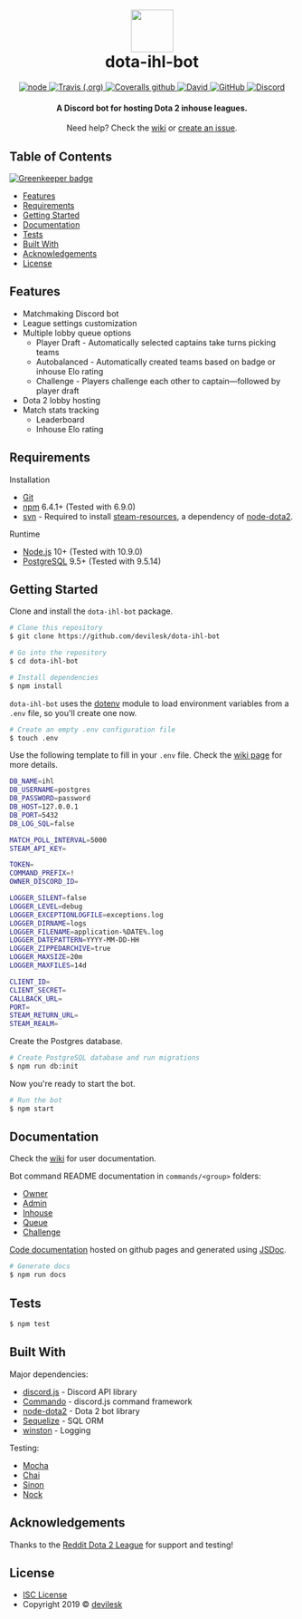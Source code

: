 <h1 align="center">
    <img width="75" src="https://github.com/devilesk/dota-ihl-bot/blob/master/assets/img/logo.png?raw=true">
    <br>
    dota-ihl-bot
</h1>

<p align="center">
    <a href="https://nodejs.org">
        <img alt="node" src="https://img.shields.io/badge/node-%3E%3D%2010.0.0-brightgreen.svg">
    </a>
    <a href="https://travis-ci.org/devilesk/dota-ihl-bot">
        <img alt="Travis (.org)" src="https://img.shields.io/travis/devilesk/dota-ihl-bot.svg">
    </a>
    <a href="https://coveralls.io/github/devilesk/dota-ihl-bot">
        <img alt="Coveralls github" src="https://img.shields.io/coveralls/github/devilesk/dota-ihl-bot.svg">
    </a>
    <a href="https://david-dm.org/devilesk/dota-ihl-bot">
        <img alt="David" src="https://img.shields.io/david/devilesk/dota-ihl-bot.svg">
    </a>
    <a href="LICENSE">
        <img alt="GitHub" src="https://img.shields.io/github/license/devilesk/dota-ihl-bot.svg">
    </a>
    <a href="https://discord.gg/gAkvEmF">
        <img alt="Discord" src="https://img.shields.io/discord/422549177151782925.svg?label=discord&logo=discord">
    </a>
</p>
<h4 align="center">A Discord bot for hosting Dota 2 inhouse leagues.</h4>
<p align="center">Need help? Check the <a href="https://github.com/devilesk/dota-ihl-bot/wiki">wiki</a>
or <a href="https://github.com/devilesk/dota-ihl-bot/issues/new">create an issue</a>.</p>

## Table of Contents

[![Greenkeeper badge](https://badges.greenkeeper.io/devilesk/dota-ihl-bot.svg)](https://greenkeeper.io/)

* [Features](#features)
* [Requirements](#requirements)
* [Getting Started](#getting-started)
* [Documentation](#documentation)
* [Tests](#tests)
* [Built With](#built-with)
* [Acknowledgements](#acknowledgements)
* [License](#license)

## Features

* Matchmaking Discord bot
* League settings customization
* Multiple lobby queue options
  * Player Draft - Automatically selected captains take turns picking teams
  * Autobalanced - Automatically created teams based on badge or inhouse Elo rating
  * Challenge - Players challenge each other to captain—followed by player draft
* Dota 2 lobby hosting
* Match stats tracking
  * Leaderboard
  * Inhouse Elo rating

## Requirements

Installation
* [Git](https://git-scm.com)
* [npm](http://npmjs.com) 6.4.1+ (Tested with 6.9.0)
* [svn](https://subversion.apache.org/) - Required to install [steam-resources](https://github.com/seishun/node-steam-resources), a dependency of [node-dota2](https://github.com/Arcana/node-dota2).

Runtime
* [Node.js](https://nodejs.org/en/download/) 10+ (Tested with 10.9.0)
* [PostgreSQL](https://www.postgresql.org/download/) 9.5+ (Tested with 9.5.14)

## Getting Started

Clone and install the `dota-ihl-bot` package.

```bash
# Clone this repository
$ git clone https://github.com/devilesk/dota-ihl-bot

# Go into the repository
$ cd dota-ihl-bot

# Install dependencies
$ npm install
```

`dota-ihl-bot` uses the [dotenv](https://github.com/motdotla/dotenv) module to load environment variables from a `.env` file, so you'll create one now.

```bash
# Create an empty .env configuration file
$ touch .env
```

Use the following template to fill in your `.env` file. Check the [wiki page](https://github.com/devilesk/dota-ihl-bot/wiki/.env-Configuration) for more details.

```bash
DB_NAME=ihl
DB_USERNAME=postgres
DB_PASSWORD=password
DB_HOST=127.0.0.1
DB_PORT=5432
DB_LOG_SQL=false

MATCH_POLL_INTERVAL=5000
STEAM_API_KEY=

TOKEN=
COMMAND_PREFIX=!
OWNER_DISCORD_ID=

LOGGER_SILENT=false
LOGGER_LEVEL=debug
LOGGER_EXCEPTIONLOGFILE=exceptions.log
LOGGER_DIRNAME=logs
LOGGER_FILENAME=application-%DATE%.log
LOGGER_DATEPATTERN=YYYY-MM-DD-HH
LOGGER_ZIPPEDARCHIVE=true
LOGGER_MAXSIZE=20m
LOGGER_MAXFILES=14d

CLIENT_ID=
CLIENT_SECRET=
CALLBACK_URL=
PORT=
STEAM_RETURN_URL=
STEAM_REALM=
```

Create the Postgres database.

```bash
# Create PostgreSQL database and run migrations
$ npm run db:init
```

Now you're ready to start the bot.

```bash
# Run the bot
$ npm start
```

## Documentation

Check the [wiki](https://github.com/devilesk/dota-ihl-bot/wiki) for user documentation.

Bot command README documentation in `commands/<group>` folders:
 
* [Owner](https://github.com/devilesk/dota-ihl-bot/tree/master/commands/owner/README.md)
* [Admin](https://github.com/devilesk/dota-ihl-bot/tree/master/commands/admin/README.md)
* [Inhouse](https://github.com/devilesk/dota-ihl-bot/tree/master/commands/ihl/README.md)
* [Queue](https://github.com/devilesk/dota-ihl-bot/tree/master/commands/queue/README.md)
* [Challenge](https://github.com/devilesk/dota-ihl-bot/tree/master/commands/challenge/README.md)

[Code documentation](https://devilesk.github.io/dota-ihl-bot/) hosted on github pages and generated using [JSDoc](https://github.com/jsdoc3/jsdoc).

```bash
# Generate docs
$ npm run docs
```

## Tests

```bash
$ npm test
```

## Built With

Major dependencies:

- [discord.js](https://github.com/discordjs/discord.js/tree/stable) - Discord API library
- [Commando](https://github.com/discordjs/Commando/tree/djs-v11) - discord.js command framework
- [node-dota2](https://github.com/Arcana/node-dota2) - Dota 2 bot library
- [Sequelize](https://github.com/sequelize/sequelize) - SQL ORM
- [winston](https://github.com/winstonjs/winston) - Logging

Testing:

- [Mocha](https://github.com/mochajs/mocha)
- [Chai](https://github.com/chaijs/chai)
- [Sinon](https://github.com/sinonjs/sinon)
- [Nock](https://github.com/nock/nock)

## Acknowledgements

Thanks to the [Reddit Dota 2 League](https://rd2l.gg/) for support and testing!

## License
* [ISC License](https://opensource.org/licenses/ISC)
* Copyright 2019 © [devilesk](https://github.com/devilesk/)